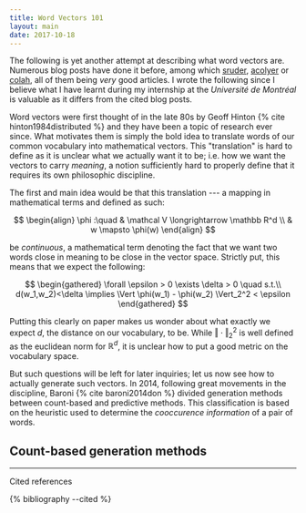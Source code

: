 ```yaml
---
title: Word Vectors 101
layout: main
date: 2017-10-18
---
```


The following is yet another attempt at describing what word vectors are. Numerous blog posts have done it before, among which [sruder](hisblog), [acolyer](hisblog) or [colah](hisblog), all of them being _very_ good articles. I wrote the following since I believe what I have learnt during my internship at the _Université de Montréal_ is valuable as it differs from the cited blog posts.

Word vectors were first thought of in the late 80s by Geoff Hinton {% cite hinton1984distributed %} and they have been a topic of research ever since. What motivates them is simply the bold idea to translate words of our common vocabulary into mathematical vectors. This "translation" is hard to define as it is unclear what we actually want it to be; i.e. how we want the vectors to carry *meaning*, a notion sufficiently hard to properly define that it requires its own philosophic discipline.

The first and main idea would be that this translation --- a mapping in mathematical terms and defined as such: 

$$
	\begin{align} 
	\phi :\quad & \mathcal V \longrightarrow \mathbb R^d \\ & w \mapsto \phi(w) 
	\end{align}
$$

be *continuous*, a mathematical term denoting the fact that we want two words close in meaning to be close in the vector space. Strictly put, this means that we expect the following:

$$
	\begin{gathered}
	\forall \epsilon > 0 \exists \delta > 0 \quad s.t.\\
	d(w_1,w_2)<\delta \implies \Vert \phi(w_1) - \phi(w_2) \Vert_2^2 < \epsilon
	\end{gathered}
$$

Putting this clearly on paper makes us wonder about what exactly we expect $d$, the distance on our vocabulary, to be. While $\Vert\cdot\Vert_2^2$ is well defined as the euclidean norm for $\mathbb R^d$, it is unclear how to put a good metric on the vocabulary space.

But such questions will be left for later inquiries; let us now see how to actually generate such vectors. In 2014, following great movements in the discipline, Baroni {% cite baroni2014don %} divided generation methods between count-based and predictive methods. This classification is based on the heuristic used to determine the _cooccurence information_ of a pair of words.

## Count-based generation methods




---

Cited references

{% bibliography --cited %}
